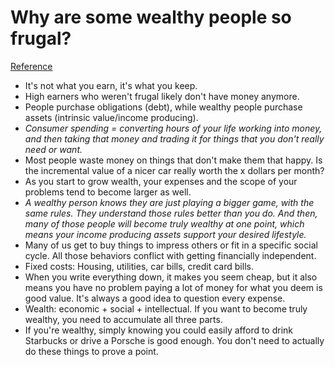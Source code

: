 # Why are some wealthy people so frugal?
[Reference](https://www.quora.com/Why-are-some-wealthy-people-so-frugal)

- It's not what you earn, it's what you keep.
- High earners who weren't frugal likely don't have money anymore.
- People purchase obligations (debt), while wealthy people purchase assets (intrinsic value/income producing).
- *Consumer spending = converting hours of your life working into money, and then taking that money and trading it for things that you don't really need or want.*
- Most people waste money on things that don't make them that happy. Is the incremental value of a nicer car really worth the x dollars per month?
- As you start to grow wealth, your expenses and the scope of your problems tend to become larger as well.
- *A wealthy person knows they are just playing a bigger game, with the same rules. They understand those rules better than you do. And then, many of those people will become truly wealthy at one point, which means your income producing assets support your desired lifestyle.*
- Many of us get to buy things to impress others or fit in a specific social cycle. All those behaviors conflict with getting financially independent.
- Fixed costs: Housing, utilities, car bills, credit card bills.
- When you write everything down, it makes you seem cheap, but it also means you have no problem paying a lot of money for what you deem is good value. It's always a good idea to question every expense.
- Wealth: economic + social + intellectual. If you want to become truly wealthy, you need to accumulate all three parts.
- If you're wealthy, simply knowing you could easily afford to drink Starbucks or drive a Porsche is good enough. You don't need to actually do these things to prove a point.

